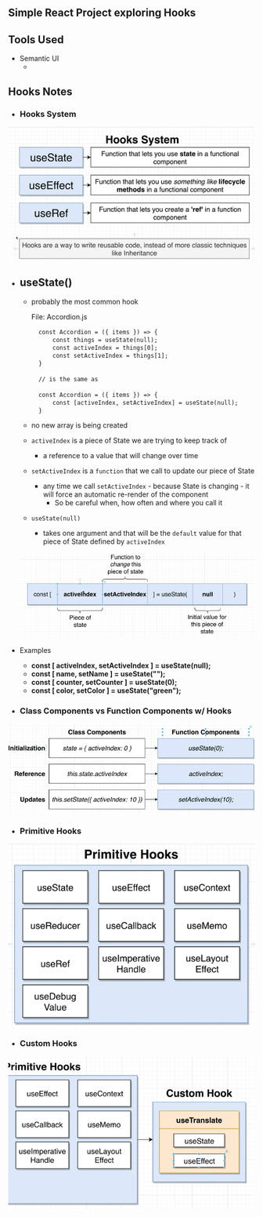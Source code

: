 ## Simple React Project exploring Hooks

## Tools Used
- Semantic UI
    - <link rel="stylesheet" href="https://cdnjs.cloudflare.com/ajax/libs/semantic-ui/2.4.1/semantic.min.css" />

## Hooks Notes
- ### Hooks System
![hooks-system](https://github.com/kawgh1/react-widgets/blob/main/hooks-system1.png)
- ## useState()
    - probably the most common hook
  
        File: Accordion.js

            const Accordion = ({ items }) => {
                const things = useState(null);
                const activeIndex = things[0];
                const setActiveIndex = things[1];
            }

            // is the same as

            const Accordion = ({ items }) => {
                const [activeIndex, setActiveIndex] = useState(null);
            }

    - no new array is being created
    - `activeIndex` is a piece of State we are trying to keep track of
        -  a reference to a value that will change over time
   - `setActiveIndex` is a `function` that we call to update our piece of State
       - any time we call `setActiveIndex` - because State is changing - it will force an automatic re-render of the component
           - So be careful when, how often and where you call it
   - `useState(null)`
       - takes one argument and that will be the `default` value for that piece of State defined by `activeIndex`

    ![setstate](https://github.com/kawgh1/react-widgets/blob/main/setstate1.png)
- Examples
    - **const [ activeIndex, setActiveIndex ] = useState(null);**
    - **const [ name, setName ] = useState("");**
    - **const [ counter, setCounter ] = useState(0);**
    - **const [ color, setColor ] = useState("green");**

- ### Class Components vs Function Components w/ Hooks

![class-vs-functions-with-hooks](https://github.com/kawgh1/react-widgets/blob/main/class-vs-functions-with-hooks1.png)
- ### Primitive Hooks
![primitive-hooks](https://github.com/kawgh1/react-widgets/blob/main/primitive-hooks1.png)



- ### Custom Hooks
![custom-hooks](https://github.com/kawgh1/react-widgets/blob/main/cutsom-hooks1.png)
